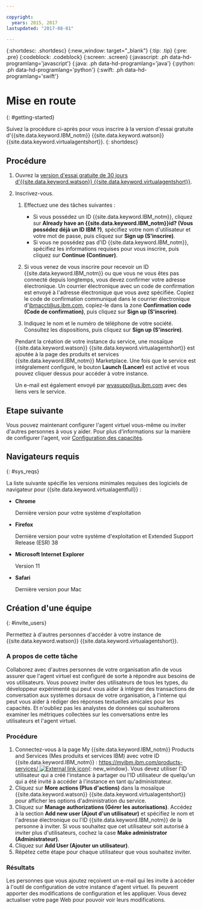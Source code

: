 ```yaml
---

copyright:
  years: 2015, 2017
lastupdated: "2017-08-01"

---
```


{:shortdesc: .shortdesc}
{:new_window: target="_blank"}
{:tip: .tip}
{:pre: .pre}
{:codeblock: .codeblock}
{:screen: .screen}
{:javascript: .ph data-hd-programlang='javascript'}
{:java: .ph data-hd-programlang='java'}
{:python: .ph data-hd-programlang='python'}
{:swift: .ph data-hd-programlang='swift'}

# Mise en route
{: #getting-started}

Suivez la procédure ci-après pour vous inscrire à la version d'essai gratuite d'{{site.data.keyword.IBM_notm}} {{site.data.keyword.watson}} {{site.data.keyword.virtualagentshort}}.
{: shortdesc}

## Procédure

1. Ouvrez la [version d'essai gratuite de 30 jours d'{{site.data.keyword.watson}} {{site.data.keyword.virtualagentshort}}](https://www.ibm.com/account/us-en/signup/register.html?a=MzAyNjcwOWQtNWMwMy00&amp;ctx=C001&amp;cc=us&amp;lc=en&amp;trial=yes&amp;quantity=1&amp;catalogName=Master&amp;partNumber=WT_TRIAL&amp;siteID=ECOM&amp;cm_mc_uid=15805692529414733586057&amp;cm_mc_sid_50200000=1473966654).
1. Inscrivez-vous.

    1. Effectuez une des tâches suivantes :

        - Si vous possédez un ID {{site.data.keyword.IBM_notm}}, cliquez sur **Already have an {{site.data.keyword.IBM_notm}}id? (Vous possédez déjà un ID IBM ?)**, spécifiez votre nom d'utilisateur et votre mot de passe, puis cliquez sur **Sign up (S'inscrire)**.
        - Si vous ne possédez pas d'ID {{site.data.keyword.IBM_notm}}, spécifiez les informations requises pour vous inscrire, puis cliquez sur **Continue (Continuer)**.

    1. Si vous venez de vous inscrire pour recevoir un ID {{site.data.keyword.IBM_notm}} ou que vous ne vous êtes pas connecté depuis longtemps, vous devez confirmer votre adresse électronique. Un courrier électronique avec un code de confirmation est envoyé à l'adresse électronique que vous avez spécifiée. Copiez le code de confirmation communiqué dans le courrier électronique d'ibmacct@us.ibm.com, copiez-le dans la zone **Confirmation code (Code de confirmation)**, puis cliquez sur **Sign up (S'inscrire)**.
    1. Indiquez le nom et le numéro de téléphone de votre société. Consultez les dispositions, puis cliquez sur **Sign up (S'inscrire)**.

    Pendant la création de votre instance du service, une mosaïque {{site.data.keyword.watson}} {{site.data.keyword.virtualagentshort}} est ajoutée à la page  des produits et services {{site.data.keyword.IBM_notm}} Marketplace. Une fois que le service est intégralement configuré, le bouton **Launch (Lancer)** est activé et vous pouvez cliquer dessus pour accéder à votre instance. 

    Un e-mail est également envoyé par wvasupp@us.ibm.com avec des liens vers le service.

## Etape suivante

Vous pouvez maintenant configurer l'agent virtuel vous-même ou inviter d'autres personnes à vous y aider. Pour plus d'informations sur la manière de configurer l'agent, voir [Configuration des capacités](/docs/services/virtual-agent/configure.html).

## Navigateurs requis
{: #sys_reqs}

La liste suivante spécifie les versions minimales requises des logiciels de navigateur pour {{site.data.keyword.virtualagentfull}} : 

- **Chrome**

    Dernière version pour votre système d'exploitation

- **Firefox**

    Dernière version pour votre système d'exploitation et Extended Support Release (ESR) 38

- **Microsoft Internet Explorer**

    Version 11

- **Safari**

    Dernière version pour Mac

## Création d'une équipe
{: #invite_users}

Permettez à d'autres personnes d'accéder à votre instance de {{site.data.keyword.watson}} {{site.data.keyword.virtualagentshort}}.

### A propos de cette tâche

Collaborez avec d'autres personnes de votre organisation afin de vous assurer que l'agent virtuel est configuré de sorte à répondre aux besoins de vos utilisateurs. Vous pouvez inviter des utilisateurs de tous les types, du développeur expérimenté qui peut vous aider à intégrer des transactions de conversation aux systèmes dorsaux de votre organisation, à l'interne qui peut vous aider à rédiger des réponses textuelles amicales pour les capacités. Et n'oubliez pas les analystes de données qui souhaiterons examiner les métriques collectées sur les conversations entre les utilisateurs et l'agent virtuel.

### Procédure

1. Connectez-vous à la page My {{site.data.keyword.IBM_notm}} Products and Services (Mes produits et services IBM) avec votre ID {{site.data.keyword.IBM_notm}} : [https://myibm.ibm.com/products-services/ ![External link icon](../../icons/launch-glyph.svg "External link icon")](https://myibm.ibm.com/products-services/){: new_window}. Vous devez utiliser l'ID utilisateur qui a créé l'instance à partager ou l'ID utilisateur de quelqu'un qui a été invité à accéder à l'instance en tant qu'administrateur. 
1. Cliquez sur **More actions (Plus d'actions)** dans la mosaïque {{site.data.keyword.watson}} {{site.data.keyword.virtualagentshort}} pour afficher les options d'administration du service.
1. Cliquez sur **Manage authorizations (Gérer les autorisations)**. Accédez à la section **Add new user (Ajout d'un utilisateur)** et spécifiez le nom et l'adresse électronique ou l'ID {{site.data.keyword.IBM_notm}} de la personne à inviter. Si vous souhaitez que cet utilisateur soit autorisé à inviter plus d'utilisateurs, cochez la case **Make administrator (Administrateur)**.
1. Cliquez sur **Add User (Ajouter un utilisateur)**.
1. Répétez cette étape pour chaque utilisateur que vous souhaitez inviter.

### Résultats

Les personnes que vous ajoutez reçoivent un e-mail qui les invite à accéder à l'outil de configuration de votre instance d'agent virtuel. Ils peuvent apporter des modifications de configuration et les appliquer. Vous devez actualiser votre page Web pour pouvoir voir leurs modifications. 

